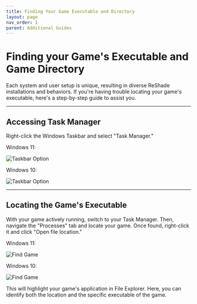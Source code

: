```yaml
---
title: Finding Your Game Executable and Directory
layout: page
nav_order: 1
parent: Additional Guides
---
```


# Finding your Game's Executable and Game Directory

Each system and user setup is unique, resulting in diverse ReShade installations and behaviors. If you're having trouble locating your game's executable, here's a step-by-step guide to assist you.

---

## Accessing Task Manager

Right-click the Windows Taskbar and select "Task Manager."

Windows 11:

![Taskbar Option](../images/finding-your-game-executable-and-directory/right_click_taskbar_global.png)

Windows 10:

![Taskbar Option](../images/finding-your-game-executable-and-directory/right_click_taskbar_global_win10.png)

---

## Locating the Game's Executable

With your game actively running, switch to your Task Manager. Then, navigate the "Processes" tab and locate your game. Once found, right-click it and click "Open file location."

Windows 11:

![Find Game](../images/finding-your-game-executable-and-directory/processes_task_manager_game_right_click_global.png)

Windows 10:

![Find Game](../images/finding-your-game-executable-and-directory/processes_task_manager_game_right_click_global_win10.png) 

This will highlight your game's application in File Explorer. Here, you can identify both the location and the specific executable of the game.
